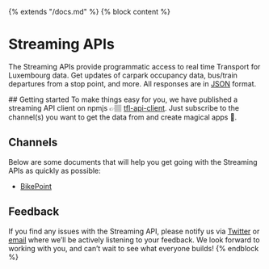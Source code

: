 {% extends "/docs.md" %}
{% block content %}
# Streaming APIs
The Streaming APIs provide programmatic access to real time Transport for Luxembourg data. Get updates of carpark occupancy data, bus/train departures from a stop point, and more. All responses are in [JSON](https://en.wikipedia.org/wiki/JSON) format.

## Getting started
To make things easy for you, we have published a streaming API client on npmjs 👉🏽 [tfl-api-client](https://www.npmjs.com/package/tfl-api-client).
Just subscribe to the channel(s) you want to get the data from and create magical apps 🎉.

## Channels
Below are some documents that will help you get going with the Streaming APIs as quickly as possible:

- [BikePoint](/Streaming_APIs/BikePoint.md)

## Feedback
If you find any issues with the Streaming API, please notify us via [Twitter](https://twitter.com/TfLlu) or [email](mailto:tfl@ion.lu) where we’ll be actively listening to your feedback. We look forward to working with you, and can’t wait to see what everyone builds!
{% endblock %}
